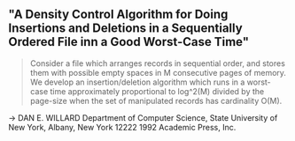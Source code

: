 ## "A Density Control Algorithm for Doing Insertions and Deletions in a Sequentially Ordered File inn a Good Worst-Case Time"

> Consider a file which arranges records in sequential order, and stores them with
> possible empty spaces in M consecutive pages of memory. We develop an insertion/deletion
> algorithm which runs in a worst-case time approximately proportional to
> log^2(M) divided by the page-size when the set of manipulated records has cardinality
> O(M). 

-> DAN E. WILLARD
Department of Computer Science, State University of New York,
Albany, New York 12222
1992 Academic Press, Inc. 
